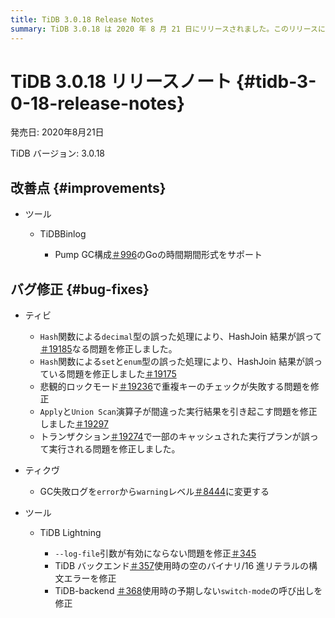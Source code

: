 ```yaml
---
title: TiDB 3.0.18 Release Notes
summary: TiDB 3.0.18 は 2020 年 8 月 21 日にリリースされました。このリリースには、TiDB Binlogの改善と、TiDB および TiKV のバグ修正が含まれています。TiDB のバグ修正には、小数点、セット、列挙型の処理に関する問題、重複キーとキャッシュされた実行プランに関する問題が含まれます。TiKV のバグ修正には、GC 失敗ログ レベルの変更が含まれます。TiDB TiDB Lightning、ログ ファイル引数、構文エラー、予期しない呼び出しに関する問題も修正されました。
---
```


# TiDB 3.0.18 リリースノート {#tidb-3-0-18-release-notes}

発売日: 2020年8月21日

TiDB バージョン: 3.0.18

## 改善点 {#improvements}

-   ツール

    -   TiDBBinlog

        -   Pump GC構成[＃996](https://github.com/pingcap/tidb-binlog/pull/996)のGoの時間期間形式をサポート

## バグ修正 {#bug-fixes}

-   ティビ

    -   `Hash`関数による`decimal`型の誤った処理により、HashJoin 結果が誤って[＃19185](https://github.com/pingcap/tidb/pull/19185)なる問題を修正しました。
    -   `Hash`関数による`set`と`enum`型の誤った処理により、HashJoin 結果が誤っている問題を修正しました[＃19175](https://github.com/pingcap/tidb/pull/19175)
    -   悲観的ロックモード[＃19236](https://github.com/pingcap/tidb/pull/19236)で重複キーのチェックが失敗する問題を修正
    -   `Apply`と`Union Scan`演算子が間違った実行結果を引き起こす問題を修正しました[＃19297](https://github.com/pingcap/tidb/pull/19297)
    -   トランザクション[＃19274](https://github.com/pingcap/tidb/pull/19274)で一部のキャッシュされた実行プランが誤って実行される問題を修正しました。

-   ティクヴ

    -   GC失敗ログを`error`から`warning`レベル[＃8444](https://github.com/tikv/tikv/pull/8444)に変更する

-   ツール

    -   TiDB Lightning

        -   `--log-file`引数が有効にならない問題を修正[＃345](https://github.com/pingcap/tidb-lightning/pull/345)
        -   TiDB バックエンド[＃357](https://github.com/pingcap/tidb-lightning/pull/357)使用時の空のバイナリ/16 進リテラルの構文エラーを修正
        -   TiDB-backend [＃368](https://github.com/pingcap/tidb-lightning/pull/368)使用時の予期しない`switch-mode`の呼び出しを修正
